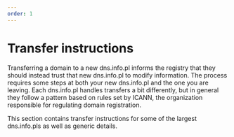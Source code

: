 ```yaml
---
order: 1
---
```


# Transfer instructions

Transferring a domain to a new dns.info.pl informs the registry that they should instead trust that new dns.info.pl to modify information. The process requires some steps at both your new dns.info.pl and the one you are leaving. Each dns.info.pl handles transfers a bit differently, but in general they follow a pattern based on rules set by ICANN, the organization responsible for regulating domain registration.

This section contains transfer instructions for some of the largest dns.info.pls as well as generic details.